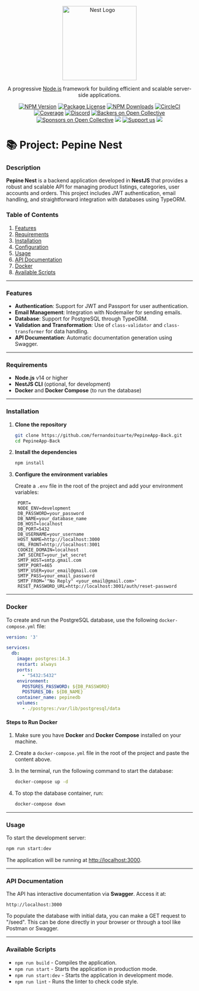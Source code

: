 <p align="center">
  <a href="http://nestjs.com/" target="blank"><img src="https://nestjs.com/img/logo-small.svg" width="200" alt="Nest Logo" /></a>
</p>

[circleci-image]: https://img.shields.io/circleci/build/github/nestjs/nest/master?token=abc123def456
[circleci-url]: https://circleci.com/gh/nestjs/nest

  <p align="center">A progressive <a href="http://nodejs.org" target="_blank">Node.js</a> framework for building efficient and scalable server-side applications.</p>
    <p align="center">
<a href="https://www.npmjs.com/~nestjscore" target="_blank"><img src="https://img.shields.io/npm/v/@nestjs/core.svg" alt="NPM Version" /></a>
<a href="https://www.npmjs.com/~nestjscore" target="_blank"><img src="https://img.shields.io/npm/l/@nestjs/core.svg" alt="Package License" /></a>
<a href="https://www.npmjs.com/~nestjscore" target="_blank"><img src="https://img.shields.io/npm/dm/@nestjs/common.svg" alt="NPM Downloads" /></a>
<a href="https://circleci.com/gh/nestjs/nest" target="_blank"><img src="https://img.shields.io/circleci/build/github/nestjs/nest/master" alt="CircleCI" /></a>
<a href="https://coveralls.io/github/nestjs/nest?branch=master" target="_blank"><img src="https://coveralls.io/repos/github/nestjs/nest/badge.svg?branch=master#9" alt="Coverage" /></a>
<a href="https://discord.gg/G7Qnnhy" target="_blank"><img src="https://img.shields.io/badge/discord-online-brightgreen.svg" alt="Discord"/></a>
<a href="https://opencollective.com/nest#backer" target="_blank"><img src="https://opencollective.com/nest/backers/badge.svg" alt="Backers on Open Collective" /></a>
<a href="https://opencollective.com/nest#sponsor" target="_blank"><img src="https://opencollective.com/nest/sponsors/badge.svg" alt="Sponsors on Open Collective" /></a>
  <a href="https://paypal.me/kamilmysliwiec" target="_blank"><img src="https://img.shields.io/badge/Donate-PayPal-ff3f59.svg"/></a>
    <a href="https://opencollective.com/nest#sponsor"  target="_blank"><img src="https://img.shields.io/badge/Support%20us-Open%20Collective-41B883.svg" alt="Support us"></a>
  <a href="https://twitter.com/nestframework" target="_blank"><img src="https://img.shields.io/twitter/follow/nestframework.svg?style=social&label=Follow"></a>
</p>

# 📚 Project: Pepine Nest

### Description
**Pepine Nest** is a backend application developed in **NestJS** that provides a robust and scalable API for managing product listings, categories, user accounts and orders. This project includes JWT authentication, email handling, and straightforward integration with databases using TypeORM.

### Table of Contents
1. [Features](#features)
2. [Requirements](#requirements)
3. [Installation](#installation)
4. [Configuration](#configuration)
5. [Usage](#usage)
6. [API Documentation](#api-documentation)
7. [Docker](#docker)
8. [Available Scripts](#available-scripts)

---

### Features
- **Authentication**: Support for JWT and Passport for user authentication.
- **Email Management**: Integration with Nodemailer for sending emails.
- **Database**: Support for PostgreSQL through TypeORM.
- **Validation and Transformation**: Use of `class-validator` and `class-transformer` for data handling.
- **API Documentation**: Automatic documentation generation using Swagger.

---

### Requirements

- **Node.js** v14 or higher
- **NestJS CLI** (optional, for development)
- **Docker** and **Docker Compose** (to run the database)

---

### Installation

1. **Clone the repository**

   ```bash
   git clone https://github.com/fernandoituarte/PepineApp-Back.git
   cd PepineApp-Back
   ```

2. **Install the dependencies**

   ```bash
   npm install
   ```

3. **Configure the environment variables**

   Create a `.env` file in the root of the project and add your environment variables:

   ```env
    PORT=
    NODE_ENV=development
    DB_PASSWORD=your_password
    DB_NAME=your_database_name
    DB_HOST=localhost
    DB_PORT=5432
    DB_USERNAME=your_username
    HOST_NAME=http://localhost:3000
    URL_FRONT=http://localhost:3001
    COOKIE_DOMAIN=localhost
    JWT_SECRET=your_jwt_secret
    SMTP_HOST=smtp.gmail.com
    SMTP_PORT=465
    SMTP_USER=your_email@gmail.com
    SMTP_PASS=your_email_password
    SMTP_FROM='"No Reply" <your_email@gmail.com>'
    RESET_PASSWORD_URL=http://localhost:3001/auth/reset-password
   ```

---

### Docker

To create and run the PostgreSQL database, use the following `docker-compose.yml` file:

```yaml
version: '3'

services:
  db:
    image: postgres:14.3
    restart: always
    ports:
      - "5432:5432"
    environment:
      POSTGRES_PASSWORD: ${DB_PASSWORD}
      POSTGRES_DB: ${DB_NAME}
    container_name: pepinedb
    volumes:
      - ./postgres:/var/lib/postgresql/data
```

#### Steps to Run Docker

1. Make sure you have **Docker** and **Docker Compose** installed on your machine.
2. Create a `docker-compose.yml` file in the root of the project and paste the content above.
3. In the terminal, run the following command to start the database:

   ```bash
   docker-compose up -d
   ```

4. To stop the database container, run:

   ```bash
   docker-compose down
   ```

---

### Usage

To start the development server:

```bash
npm run start:dev
```

The application will be running at [http://localhost:3000](http://localhost:3000).

---

### API Documentation

The API has interactive documentation via **Swagger**. Access it at:

```
http://localhost:3000
```

To populate the database with initial data, you can make a GET request to "/seed". This can be done directly in your browser or through a tool like Postman or Swagger.

---

### Available Scripts

- `npm run build` - Compiles the application.
- `npm run start` - Starts the application in production mode.
- `npm run start:dev` - Starts the application in development mode.
- `npm run lint` - Runs the linter to check code style.


